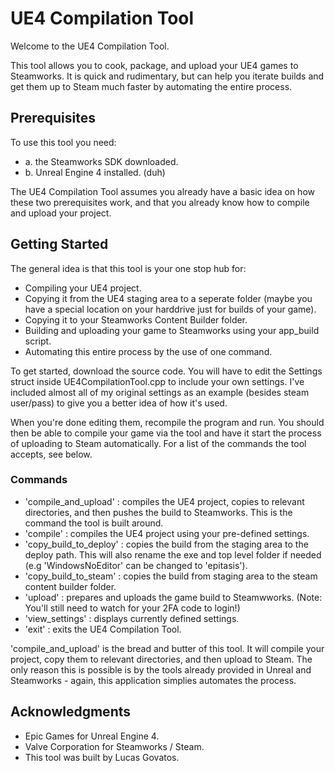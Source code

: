 # UE4 Compilation Tool

Welcome to the UE4 Compilation Tool.

This tool allows you to cook, package, and upload your UE4 games to Steamworks. It is quick and rudimentary, but can help you iterate builds and get them up to Steam much faster by automating the entire process.

## Prerequisites 

To use this tool you need:
* a. the Steamworks SDK downloaded.
* b. Unreal Engine 4 installed. (duh)

The UE4 Compilation Tool assumes you already have a basic idea on how these two prerequisites work, and that you already know how to compile and upload your project. 

## Getting Started

The general idea is that this tool is your one stop hub for:
* Compiling your UE4 project.
* Copying it from the UE4 staging area to a seperate folder (maybe you have a special location on your harddrive just for builds of your game).
* Copying it to your Steamworks Content Builder folder.
* Building and uploading your game to Steamworks using your app_build script.
* Automating this entire process by the use of one command. 

To get started, download the source code. You will have to edit the Settings struct inside UE4CompilationTool.cpp to include your own settings. I've included almost all of my original settings as an example (besides steam user/pass) to give you a better idea of how it's used. 

When you're done editing them, recompile the program and run. You should then be able to compile your game via the tool and have it start the process of uploading to Steam automatically. For a list of the commands the tool accepts, see below. 

### Commands

* 'compile_and_upload' : compiles the UE4 project, copies to relevant directories, and then pushes the build to Steamworks. This is the command the tool is built around.
* 'compile' : compiles the UE4 project using your pre-defined settings.
* 'copy_build_to_deploy' : copies the build from the staging area to the deploy path. This will also rename the exe and top level folder if needed (e.g 'WindowsNoEditor' can be changed to 'epitasis').
* 'copy_build_to_steam' : copies the build from staging area to the steam content builder folder.
* 'upload' : prepares and uploads the game build to Steamwworks. (Note: You'll still need to watch for your 2FA code to login!)
* 'view_settings' : displays currently defined settings.
* 'exit' : exits the UE4 Compilation Tool.

'compile_and_upload' is the bread and butter of this tool. It will compile your project, copy them to relevant directories, and then upload to Steam. The only reason this is possible is by the tools already provided in Unreal and Steamworks - again, this application simplies automates the process. 

## Acknowledgments

* Epic Games for Unreal Engine 4.
* Valve Corporation for Steamworks / Steam.
* This tool was built by Lucas Govatos.
